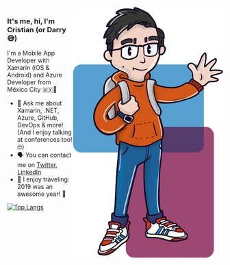 <img align="right" src="https://github.com/DarryStonem/DarryStonem/blob/master/Stonem.png" alt="Cristian González illustration" width=350px height=586px/>

### It's me, hi, I'm Cristian (or Darry 😅)

I'm a Mobile App Developer with Xamarin (iOS & Android) and Azure Developer from México City 🇲🇽🌮

- 📲  Ask me about Xamarin, .NET, Azure, GitHub, DevOps & more! (And I enjoy talking at conferences too! 🤓)
- 🗣  You can contact me on [Twitter](https://twitter.com/DarryStonem), [LinkedIn](https://www.linkedin.com/in/cristiangonzalez10)
- 🛂  I enjoy traveling: 2019 was an awesome year! 🛫

[![Top Langs](https://github-readme-stats.vercel.app/api/top-langs/?username=DarryStonem&layout=compact&theme=react)](https://github.com/anuraghazra/github-readme-stats)
